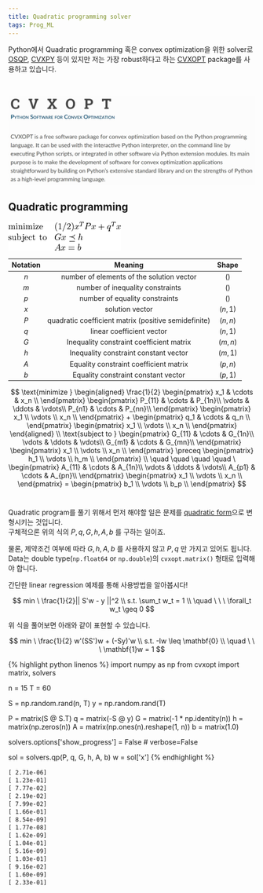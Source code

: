 ```yaml
---
title: Quadratic programming solver
tags: Prog_ML
---
```


<!--more-->

Python에서 Quadratic programming 혹은 convex optimization을 위한 solver로 [OSQP](https://osqp.org/), [CVXPY](https://www.cvxpy.org/) 등이 있지만 저는 가장 robust하다고 하는 [CVXOPT](https://cvxopt.org/) package를 사용하고 있습니다.

<br>

![jpg](/images/2021-01-01-quadratic_programming/001.jpg)  


## Quadratic programming
![png](/images/2021-01-01-quadratic_programming/002.png)


| Notation | Meaning | Shape |
|:--:|:--:|:--:|
| $n$ | number of elements of the solution vector | $()$ |
| $m$ | number of inequality constraints | $()$ |
| $p$ | number of equality constraints | $()$ |
| $x$ | solution vector | $(n, 1)$ |
| $P$ | quadratic coefficient matrix (positive semidefinite) | $(n, n)$ |
| $q$ | linear coefficient vector | $(n, 1)$ |
| $G$ | Inequality constraint coefficient matrix | $(m, n)$ |
| $h$ | Inequality constraint constant vector | $(m, 1)$ |
| $A$ | Equality constraint coefficient matrix | $(p, n)$ |
| $b$ | Equality constraint constant vector | $(p, 1)$ |


$$
\text{minimize }
\begin{aligned}
  \frac{1}{2}
  \begin{pmatrix}
    x_1 & \cdots & x_n \\
  \end{pmatrix}
  \begin{pmatrix}
    P_{11} & \cdots & P_{1n}\\
    \vdots & \ddots & \vdots\\
    P_{n1} & \cdots & P_{nn}\\
  \end{pmatrix}
  \begin{pmatrix}
      x_1 \\
      \vdots \\
      x_n \\
  \end{pmatrix} +
  \begin{pmatrix}
    q_1 & \cdots & q_n \\
  \end{pmatrix}
  \begin{pmatrix}
      x_1 \\
      \vdots \\
      x_n \\
  \end{pmatrix}
\end{aligned}
\\
\text{subject to }
\begin{pmatrix}
  G_{11} & \cdots & G_{1n}\\
  \vdots & \ddots & \vdots\\
  G_{m1} & \cdots & G_{mn}\\
\end{pmatrix}
\begin{pmatrix}
    x_1 \\
    \vdots \\
    x_n \\
\end{pmatrix} \preceq
\begin{pmatrix}
    h_1 \\
    \vdots \\
    h_m \\
\end{pmatrix}
\\ \quad \quad \quad \quad \
\begin{pmatrix}
  A_{11} & \cdots & A_{1n}\\
  \vdots & \ddots & \vdots\\
  A_{p1} & \cdots & A_{pn}\\
\end{pmatrix}
\begin{pmatrix}
    x_1 \\
    \vdots \\
    x_n \\
\end{pmatrix} =
\begin{pmatrix}
    b_1 \\
    \vdots \\
    b_p \\
\end{pmatrix}
$$
<br>


Quadratic program를 풀기 위해서 먼저 해야할 일은 문제를 [quadratic form](https://djy-git.github.io/2020/01/16/quadratic_form.html#gsc.tab=0)으로 변형시키는 것입니다.  
구체적으론 위의 식의 $P, q, G, h, A, b$ 를 구하는 일이죠.

물론, 제약조건 여부에 따라 $G, h, A, b$ 를 사용하지 않고 $P, q$ 만 가지고 있어도 됩니다.  
Data는 double type(`np.float64` or `np.double`)의 `cvxopt.matrix()` 형태로 입력해야 합니다.  

간단한 linear regression 예제를 통해 사용방법을 알아봅시다!

$$
 min \ \frac{1}{2}|| S'w - y ||^2  \\
 s.t. \sum_t w_t = 1  \\
 \quad \ \ \ \forall_t w_t \geq 0
$$

위 식을 풀어보면 아래와 같이 표현할 수 있습니다.

$$
 min \ \frac{1}{2} w'(SS')w + (-Sy)'w  \\
 s.t. -Iw \leq \mathbf{0} \\
 \quad \ \ \ \mathbf{1}w = 1
$$

{% highlight python linenos %}
import numpy as np
from cvxopt import matrix, solvers


n = 15
T = 60

S = np.random.rand(n, T)
y = np.random.rand(T)

P = matrix(S @ S.T)
q = matrix(-S @ y)
G = matrix(-1 * np.identity(n))
h = matrix(np.zeros(n))
A = matrix(np.ones(n).reshape(1, n))
b = matrix(1.0)

solvers.options['show_progress'] = False  # verbose=False

sol = solvers.qp(P, q, G, h, A, b)
w = sol['x']
{% endhighlight %}

```
[ 2.71e-06]
[ 1.23e-01]
[ 7.77e-02]
[ 2.19e-02]
[ 7.99e-02]
[ 1.66e-01]
[ 8.54e-09]
[ 1.77e-08]
[ 1.62e-09]
[ 1.04e-01]
[ 5.16e-09]
[ 1.03e-01]
[ 9.16e-02]
[ 1.60e-09]
[ 2.33e-01]
```
